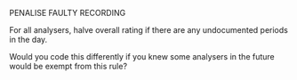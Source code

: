 PENALISE FAULTY RECORDING

For all analysers, halve overall rating if there are any undocumented periods in the day.

Would you code this differently if you knew some analysers in the future would be exempt from this rule?
